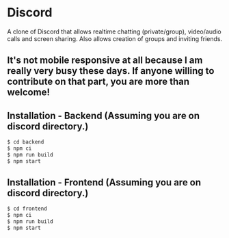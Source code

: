 # Discord
A clone of Discord that allows realtime chatting (private/group), video/audio calls and screen sharing.
Also allows creation of groups and inviting friends.

## It's not mobile responsive at all because I am really very busy these days. If anyone willing to contribute on that part, you are more than welcome!

## Installation - Backend (Assuming you are on discord directory.)
```bash
$ cd backend
$ npm ci
$ npm run build
$ npm start
```

## Installation - Frontend (Assuming you are on discord directory.)
```bash
$ cd frontend
$ npm ci
$ npm run build
$ npm start
```
